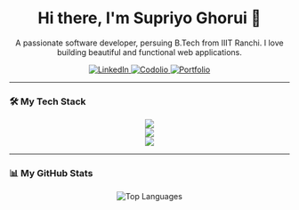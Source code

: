 
<h1 align="center">
  Hi there, I'm Supriyo Ghorui 👋
</h1>
<p align="center">
  A passionate software developer, persuing B.Tech from IIIT Ranchi. I love building beautiful and functional web applications.
</p>

<p align="center">
  <a href="https://www.linkedin.com/in/supriyo-ghorui-17929524b/" target="_blank">
    <img src="https://img.shields.io/badge/LinkedIn-0077B5?style=for-the-badge&logo=linkedin&logoColor=white" alt="LinkedIn"/>
  </a>
  <a href="https://codolio.com/profile/Supriyo" target="_blank">
    <img src="https://img.shields.io/badge/Codolio-1DA1F2?style=for-the-badge&logo=twitter&logoColor=white" alt="Codolio"/>
  </a>
  <a href="https://my-portfolio-ashen-one-81.vercel.app/" target="_blank">
    <img src="https://img.shields.io/badge/Portfolio-255E63?style=for-the-badge&logo=google-chrome&logoColor=white" alt="Portfolio"/>
  </a>
</p>

---

### 🛠️ My Tech Stack

<p align="center">
  <a href="https://skillicons.dev">
    <img src="https://skillicons.dev/icons?i=html,css,js,ts,react,nextjs,tailwind" />
  </a>
  <br/>
  <a href="https://skillicons.dev">
    <img src="https://skillicons.dev/icons?i=nodejs,express,mongodb" />
  </a>
  <br/>
  <a href="https://skillicons.dev">
    <img src="https://skillicons.dev/icons?i=git,github,vscode,docker,postman" />
  </a>
</p>

---

### 📊 My GitHub Stats

<p align="center">
  <img alt="Top Languages" src="https://github-readme-stats.vercel.app/api/top-langs/?username=Tojo6450&layout=compact&theme=radical&hide_border=true" />
</p>

